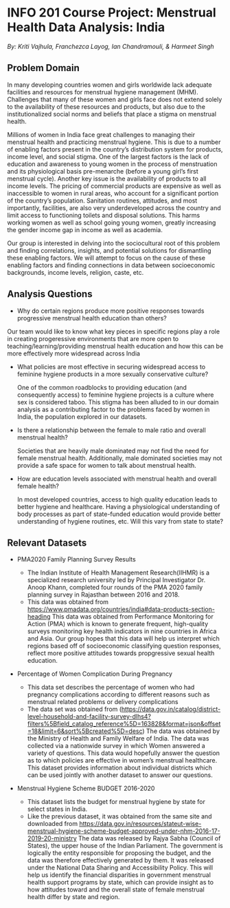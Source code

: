 # INFO 201 Course Project: Menstrual Health Data Analysis: India
_By: Kriti Vajhula, Franchezca Layog, Ian Chandramouli, & Harmeet Singh_

## Problem Domain  
In many developing countries women and girls worldwide lack adequate facilities and resources for menstrual hygiene management (MHM). Challenges that many of these women and girls face does not extend solely to the availability of these resources and products, but also due to the institutionalized social norms and beliefs that place a stigma on menstrual health.

Millions of women in India face great challenges to managing their menstrual health and practicing menstrual hygiene. This is due to a number of enabling factors present in the country’s distribution system for products, income level, and social stigma. One of the largest factors is the lack of education and awareness to young women in the process of menstruation and its physiological basis pre-menarche (before a young girl’s first menstrual cycle). Another key issue is the availability of products to all income levels. The pricing of commercial products are expensive as well as inaccessible to women in rural areas, who account for a significant portion of the country’s population. Sanitation routines, attitudes, and most importantly, facilities, are also very underdeveloped across the country and limit access to functioning toilets and disposal solutions. This harms working women as well as school going young women, greatly increasing the gender income gap in income as well as academia.

Our group is interested in delving into the sociocultural root of this problem and finding correlations, insights, and potential solutions for dismantling these enabling factors. We will attempt to focus on the cause of these enabling factors and finding connections in data between socioeconomic backgrounds, income levels, religion, caste, etc.

## Analysis Questions

- Why do certain regions produce more positive responses towards progressive menstrual health education than others?

 Our team would like to know what key pieces in specific regions play a role in creating progeressive environments that are more open to teaching/learning/providing menstrual health education and how this can be more effectively more widespread across India

- What policies are most effective in securing widespread access to feminine hygiene products in a more sexually conservative culture?

  One of the common roadblocks to providing education (and consequently access) to feminine hygiene projects is a culture where sex is considered taboo. This stigma has been alluded to in our domain analysis as a contributing factor to the problems faced by women in India, the population explored in our datasets.

- Is there a relationship between the female to male ratio and overall menstrual health?

  Societies that are heavily male dominated may not find the need for female menstrual health. Additionally, male dominated societies may not provide a safe space for women to talk about menstrual health.

- How are education levels associated with menstrual health and overall female health?

  In most developed countries, access to high quality education leads to better hygiene and healthcare. Having a physiological understanding of body processes as part of state-funded education would provide better understanding of hygiene routines, etc. Will this vary from state to state?

## Relevant Datasets

- PMA2020 Family Planning Survey Results
  - The Indian Institute of Health Management Research(IIHMR) is a specialized research university led by Principal Investigator  Dr. Anoop Khann, completed four rounds of the PMA 2020 family planning survey in Rajasthan between 2016 and 2018.
  - This data was obtained from https://www.pmadata.org/countries/india#data-products-section-heading
  This data was obtained from Performance Monitoring for Action (PMA) which is known to generate frequent, high-quality surveys monitoring key health indicators in nine countries in Africa and Asia.
  Our group hopes that this data will help us interpret which regions based off of socioeconomic classifying question responses, reflect more positive attitudes towards propgressive sexual health education.

- Percentage of Women Complication During Pregnancy
  - This data set describes the percentage of women who had pregnancy complications according to different reasons such as menstrual related problems or delivery complications
  - The data set was obtained from (https://data.gov.in/catalog/district-level-household-and-facility-survey-dlhs4?filters%5Bfield_catalog_reference%5D=163828&format=json&offset=18&limit=6&sort%5Bcreated%5D=desc)
  The data was obtained by the Ministry of Health and Family Welfare of India. The data was collected via a nationwide survey in which Women answered a variety of questions.
  This data would hopefully answer the question as to which policies are effective in women’s menstrual healthcare. This dataset provides information about individual districts which can be used jointly with another dataset to answer our questions.

- Menstrual Hygiene Scheme BUDGET 2016-2020
  - This dataset lists the budget for menstrual hygiene by state for select states in India.
  - Like the previous dataset, it was obtained from the same site and downloaded from https://data.gov.in/resources/stateut-wise-menstrual-hygiene-scheme-budget-approved-under-nhm-2016-17-2019-20-ministry
  The data was released by Rajya Sabha (Council of States), the upper house of the Indian Parliament. The government is logically the entity responsible for proposing the budget, and the data was therefore effectively generated by them. It was released under the National Data Sharing and Accessibility Policy.
  This will help us identify the financial disparities in government menstrual health support programs by state, which can provide insight as to how attitudes toward and the overall state of female menstrual health differ by state and region.
